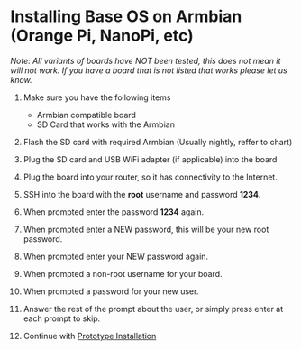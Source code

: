 # Installing Base OS on Armbian (Orange Pi, NanoPi, etc)

*Note: All variants of boards have NOT been tested, this does not mean it will not work.  If you have a board that is not listed that works please let us know.*

1. Make sure you have the following items
    * Armbian compatible board
    * SD Card that works with the Armbian

1. Flash the SD card with required Armbian (Usually nightly, reffer to chart)

1. Plug the SD card and USB WiFi adapter (if applicable) into the board

1. Plug the board into your router, so it has connectivity to the Internet. 

1. SSH into the board with the **root** username and password **1234**.

1. When prompted enter the password **1234** again.

1. When prompted enter a NEW password, this will be your new root password.

1. When prompted enter your NEW password again.

1. When prompted a non-root username for your board. 

1. When prompted a password for your new user.

1. Answer the rest of the prompt about the user, or simply press enter at each prompt to skip.

1. Continue with [Prototype Installation](README.md) 
